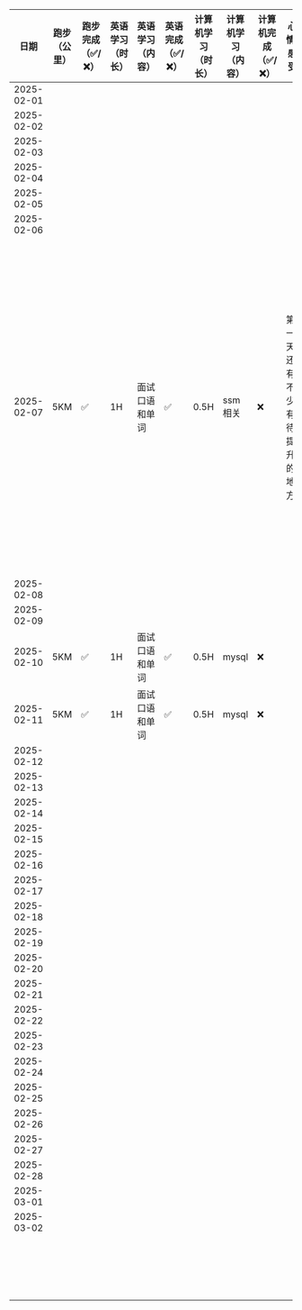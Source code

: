

| 日期       | 跑步（公里） | 跑步完成（✅/❌） | 英语学习（时长） | 英语学习（内容） | 英语完成（✅/❌） | 计算机学习（时长） | 计算机学习（内容） | 计算机完成（✅/❌） | 心情/感受                    | 挑战与收获               | 备注                                                         |      |      |      |      |      |      |      |      |
| ---------- | ------------ | --------------- | ---------------- | ---------------- | --------------- | ------------------ | ------------------ | ----------------- | ---------------------------- | ------------------------ | ------------------------------------------------------------ | ---- | ---- | ---- | ---- | ---- | ---- | ---- | ---- |
| 2025-02-01 |              |                 |                  |                  |                 |                    |                    |                   |                              |                          |                                                              |      |      |      |      |      |      |      |      |
| 2025-02-02 |              |                 |                  |                  |                 |                    |                    |                   |                              |                          |                                                              |      |      |      |      |      |      |      |      |
| 2025-02-03 |              |                 |                  |                  |                 |                    |                    |                   |                              |                          |                                                              |      |      |      |      |      |      |      |      |
| 2025-02-04 |              |                 |                  |                  |                 |                    |                    |                   |                              |                          |                                                              |      |      |      |      |      |      |      |      |
| 2025-02-05 |              |                 |                  |                  |                 |                    |                    |                   |                              |                          |                                                              |      |      |      |      |      |      |      |      |
| 2025-02-06 |              |                 |                  |                  |                 |                    |                    |                   |                              |                          |                                                              |      |      |      |      |      |      |      |      |
| 2025-02-07 | 5KM          | ✅               | 1H               | 面试口语和单词   | ✅               | 0.5H               | ssm相关            | ❌                 | 第一天还有不少有待提升的地方 | idea集成deppseek还未完成 | 待完成事项： 1.idea集成deepseek 2.购物小程序本地化部署 3.研究一下可可英文的单词导入功能 经验所得： 1.早上地铁最好不要带耳机，直接看要学和巩固的东西 2.工作时间不要开互联网的电脑，使用风屏幕 |      |      |      |      |      |      |      |      |
| 2025-02-08 |              |                 |                  |                  |                 |                    |                    |                   |                              |                          |                                                              |      |      |      |      |      |      |      |      |
| 2025-02-09 |              |                 |                  |                  |                 |                    |                    |                   |                              |                          |                                                              |      |      |      |      |      |      |      |      |
| 2025-02-10 | 5KM          | ✅               | 1H               | 面试口语和单词   | ✅               | 0.5H               | mysql              | ❌                 |                              |                          |                                                              |      |      |      |      |      |      |      |      |
| 2025-02-11 | 5KM          | ✅               | 1H               | 面试口语和单词   | ✅               | 0.5H               | mysql              | ❌                 |                              |                          |                                                              |      |      |      |      |      |      |      |      |
| 2025-02-12 |              |                 |                  |                  |                 |                    |                    |                   |                              |                          |                                                              |      |      |      |      |      |      |      |      |
| 2025-02-13 |              |                 |                  |                  |                 |                    |                    |                   |                              |                          |                                                              |      |      |      |      |      |      |      |      |
| 2025-02-14 |              |                 |                  |                  |                 |                    |                    |                   |                              |                          |                                                              |      |      |      |      |      |      |      |      |
| 2025-02-15 |              |                 |                  |                  |                 |                    |                    |                   |                              |                          |                                                              |      |      |      |      |      |      |      |      |
| 2025-02-16 |              |                 |                  |                  |                 |                    |                    |                   |                              |                          |                                                              |      |      |      |      |      |      |      |      |
| 2025-02-17 |              |                 |                  |                  |                 |                    |                    |                   |                              |                          |                                                              |      |      |      |      |      |      |      |      |
| 2025-02-18 |              |                 |                  |                  |                 |                    |                    |                   |                              |                          |                                                              |      |      |      |      |      |      |      |      |
| 2025-02-19 |              |                 |                  |                  |                 |                    |                    |                   |                              |                          |                                                              |      |      |      |      |      |      |      |      |
| 2025-02-20 |              |                 |                  |                  |                 |                    |                    |                   |                              |                          |                                                              |      |      |      |      |      |      |      |      |
| 2025-02-21 |              |                 |                  |                  |                 |                    |                    |                   |                              |                          |                                                              |      |      |      |      |      |      |      |      |
| 2025-02-22 |              |                 |                  |                  |                 |                    |                    |                   |                              |                          |                                                              |      |      |      |      |      |      |      |      |
| 2025-02-23 |              |                 |                  |                  |                 |                    |                    |                   |                              |                          |                                                              |      |      |      |      |      |      |      |      |
| 2025-02-24 |              |                 |                  |                  |                 |                    |                    |                   |                              |                          |                                                              |      |      |      |      |      |      |      |      |
| 2025-02-25 |              |                 |                  |                  |                 |                    |                    |                   |                              |                          |                                                              |      |      |      |      |      |      |      |      |
| 2025-02-26 |              |                 |                  |                  |                 |                    |                    |                   |                              |                          |                                                              |      |      |      |      |      |      |      |      |
| 2025-02-27 |              |                 |                  |                  |                 |                    |                    |                   |                              |                          |                                                              |      |      |      |      |      |      |      |      |
| 2025-02-28 |              |                 |                  |                  |                 |                    |                    |                   |                              |                          |                                                              |      |      |      |      |      |      |      |      |
| 2025-03-01 |              |                 |                  |                  |                 |                    |                    |                   |                              |                          |                                                              |      |      |      |      |      |      |      |      |
| 2025-03-02 |              |                 |                  |                  |                 |                    |                    |                   |                              |                          |                                                              |      |      |      |      |      |      |      |      |
|            |              |                 |                  |                  |                 |                    |                    |                   |                              |                          |                                                              |      |      |      |      |      |      |      |      |
|            |              |                 |                  |                  |                 |                    |                    |                   |                              |                          |                                                              |      |      |      |      |      |      |      |      |
|            |              |                 |                  |                  |                 |                    |                    |                   |                              |                          |                                                              |      |      |      |      |      |      |      |      |
|            |              |                 |                  |                  |                 |                    |                    |                   |                              |                          |                                                              |      |      |      |      |      |      |      |      |
|            |              |                 |                  |                  |                 |                    |                    |                   |                              |                          |                                                              |      |      |      |      |      |      |      |      |
|            |              |                 |                  |                  |                 |                    |                    |                   |                              |                          |                                                              |      |      |      |      |      |      |      |      |
|            |              |                 |                  |                  |                 |                    |                    |                   |                              |                          |                                                              |      |      |      |      |      |      |      |      |
|            |              |                 |                  |                  |                 |                    |                    |                   |                              |                          |                                                              |      |      |      |      |      |      |      |      |
|            |              |                 |                  |                  |                 |                    |                    |                   |                              |                          |                                                              |      |      |      |      |      |      |      |      |
|            |              |                 |                  |                  |                 |                    |                    |                   |                              |                          |                                                              |      |      |      |      |      |      |      |      |
|            |              |                 |                  |                  |                 |                    |                    |                   |                              |                          |                                                              |      |      |      |      |      |      |      |      |
|            |              |                 |                  |                  |                 |                    |                    |                   |                              |                          |                                                              |      |      |      |      |      |      |      |      |
|            |              |                 |                  |                  |                 |                    |                    |                   |                              |                          |                                                              |      |      |      |      |      |      |      |      |
|            |              |                 |                  |                  |                 |                    |                    |                   |                              |                          |                                                              |      |      |      |      |      |      |      |      |
|            |              |                 |                  |                  |                 |                    |                    |                   |                              |                          |                                                              |      |      |      |      |      |      |      |      |
|            |              |                 |                  |                  |                 |                    |                    |                   |                              |                          |                                                              |      |      |      |      |      |      |      |      |
|            |              |                 |                  |                  |                 |                    |                    |                   |                              |                          |                                                              |      |      |      |      |      |      |      |      |
|            |              |                 |                  |                  |                 |                    |                    |                   |                              |                          |                                                              |      |      |      |      |      |      |      |      |
|            |              |                 |                  |                  |                 |                    |                    |                   |                              |                          |                                                              |      |      |      |      |      |      |      |      |



